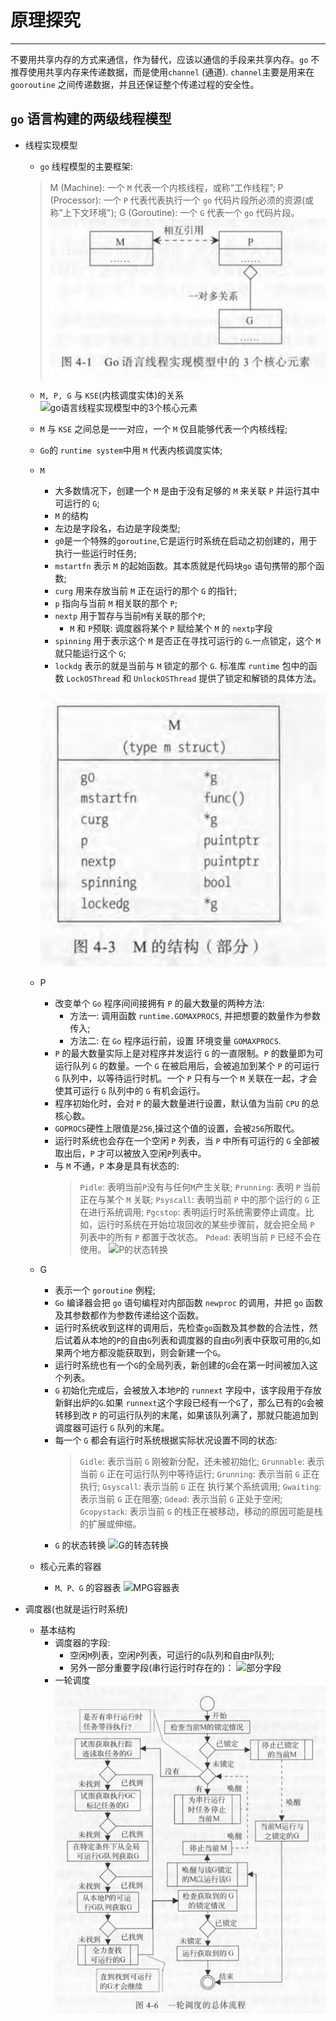 # 原理探究 #

----------------------

不要用共享内存的方式来通信，作为替代，应该以通信的手段来共享内存。`go` 不推荐使用共享内存来传递数据，而是使用`channel` (通道). `channel`主要是用来在 `gooroutine` 之间传递数据，并且还保证整个传递过程的安全性。

## `go` 语言构建的两级线程模型 ##

* 线程实现模型
    * `go` 线程模型的主要框架:

    > M (Machine): 一个 `M` 代表一个内核线程，或称“工作线程”;
    > P (Processor): 一个 `P` 代表代表执行一个 `go` 代码片段所必须的资源(或称"上下文环境");
    > G (Goroutine): 一个 `G` 代表一个 `go` 代码片段。
    ![go语言线程实现模型中的3个核心元素](04-1-go语言线程实现模型中的3个核心元素.png)

    * `M, P, G` 与 `KSE`(内核调度实体)的关系
    ![go语言线程实现模型中的3个核心元素](04-2-M_P_G与KSE的关系.png)
    * `M` 与 `KSE` 之间总是一一对应，一个 `M` 仅且能够代表一个内核线程;
    * `Go`的 `runtime system`中用 `M` 代表内核调度实体;
    * `M`
        * 大多数情况下，创建一个 `M` 是由于没有足够的 `M` 来关联 `P` 并运行其中可运行的 `G`;
        * `M` 的结构
        * 左边是字段名，右边是字段类型;
        * `g0`是一个特殊的`goroutine`,它是运行时系统在启动之初创建的，用于执行一些运行时任务;
        * `mstartfn` 表示 `M` 的起始函数。其本质就是代码块`go` 语句携带的那个函数;
        * `curg` 用来存放当前 `M` 正在运行的那个 `G` 的指针;
        * `p` 指向与当前 `M` 相关联的那个 `P`;
        * `nextp` 用于暂存与当前`M`有关联的那个`P`;
            * `M` 和 `P`预联: 调度器将某个 `P` 赋给某个 `M` 的 `nextp`字段
        * `spinning` 用于表示这个 `M` 是否正在寻找可运行的 `G`.一点锁定，这个 `M` 就只能运行这个 `G`;
        * `lockdg` 表示的就是当前与 `M` 锁定的那个 `G`. 标准库 `runtime` 包中的函数 `LockOSThread` 和 `UnlockOSThread` 提供了锁定和解锁的具体方法。

      ![M的结构](04-3-M的结构.png)
    * P
        * 改变单个 `Go` 程序间间接拥有 `P` 的最大数量的两种方法:
            * 方法一: 调用函数 `runtime.GOMAXPROCS`, 并把想要的数量作为参数传入;
            * 方法二: 在 `Go` 程序运行前，设置 环境变量 `GOMAXPROCS`.
        * `P` 的最大数量实际上是对程序并发运行 `G` 的一直限制。`P` 的数量即为可运行队列 `G` 的数量。一个 `G` 在被启用后，会被追加到某个 `P` 的可运行 `G` 队列中，以等待运行时机。一个 `P` 只有与一个 `M` 关联在一起，才会使其可运行 `G` 队列中的 `G` 有机会运行。
        * 程序初始化时，会对 `P` 的最大数量进行设置，默认值为当前 `CPU` 的总核心数。
        * `GOPROCS`硬性上限值是`256`,操过这个值的设置，会被`256`所取代。
        * 运行时系统也会存在一个空闲 `P` 列表，当 `P` 中所有可运行的 `G` 全部被取出后，`P` 才可以被放入空闲`P`列表中。
        * 与 `M` 不通，`P` 本身是具有状态的:
          > `Pidle`: 表明当前`P`没有与任何`M`产生关联;
          > `Prunning`: 表明 `P` 当前正在与某个 `M` 关联;
          > `Psyscall`: 表明当前 `P` 中的那个运行的 `G` 正在进行系统调用;
          > `Pgcstop`: 表明运行时系统需要停止调度。比如，运行时系统在开始垃圾回收的某些步骤前，就会把全局 `P` 列表中的所有 `P` 都置于改状态。
          > `Pdead`: 表明当前 `P` 已经不会在使用。
          ![P的状态转换](04-4-P的状态转换.png)
    * G
        * 表示一个 `goroutine` 例程;
        * `Go` 编译器会把 `go` 语句编程对内部函数 `newproc` 的调用，并把 `go` 函数及其参数都作为参数传递给这个函数。
        * 运行时系统收到这样的调用后，先检查`go`函数及其参数的合法性，然后试着从本地的`P`的自由`G`列表和调度器的自由`G`列表中获取可用的`G`,如果两个地方都没能获取到，则会新建一个`G`。
        * 运行时系统也有一个`G`的全局列表，新创建的`G`会在第一时间被加入这个列表。
        * `G` 初始化完成后，会被放入本地`P`的 `runnext` 字段中，该字段用于存放新鲜出炉的`G`.如果 `runnext`这个字段已经有一个`G`了，那么已有的`G`会被转移到改 `P` 的可运行队列的末尾，如果该队列满了，那就只能追加到调度器可运行 `G` 队列的末尾。
        * 每一个 `G` 都会有运行时系统根据实际状况设置不同的状态:
          > `Gidle`: 表示当前 `G` 刚被新分配，还未被初始化;
          > `Grunnable`: 表示当前 `G` 正在可运行队列中等待运行;
          > `Grunning`: 表示当前 `G` 正在执行;
          > `Gsyscall`: 表示当前 `G` 正在 执行某个系统调用;
          > `Gwaiting`: 表示当前 `G` 正在阻塞;
          > `Gdead`: 表示当前 `G` 正处于空闲;
          > `Gcopystack`: 表示当前 `G` 的栈正在被移动，移动的原因可能是栈的扩展或伸缩。
        * `G` 的状态转换
          ![G的转态转换](04-5-G的转态转换.png)
    * 核心元素的容器
        * `M、P、G` 的容器表
          ![MPG容器表](04-6-M_P_G的容器.png)

* 调度器(也就是运行时系统)
    * 基本结构
        * 调度器的字段:
            * 空闲`M`列表，空闲`P`列表，可运行的`G`队列和自由`P`队列;
            * 另外一部分重要字段(串行运行时存在的)：
              ![部分字段](04-7-调度器的部分字段.png)
        * 一轮调度
          ![流程](04-8一轮调度的总体流程.png)